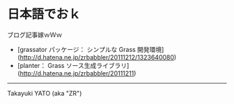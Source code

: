 日本語でおｋ
============

ブログ記事嫁ｗＷｗ

  * [grassator パッケージ： シンプルな Grass 開発環境]
    (http://d.hatena.ne.jp/zrbabbler/20111212/1323640080)
  * [planter： Grass ソース生成ライブラリ]
    (http://d.hatena.ne.jp/zrbabbler/20111211)

---

Takayuki YATO (aka "ZR")
